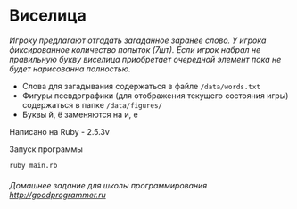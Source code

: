 # Виселица


*Игроку предлагают отгадать загаданное заранее слово. У игрока фиксированное количество попыток (7шт). Если игрок набрал не правильную букву виселица приобретает очередной элемент пока не будет нарисованна полностью.*


* Слова для загадывания содержаться в файле ``` /data/words.txt ```
* Фигуры псевдографики (для отображения текущего состояния игры) содержаться в папке ``` /data/figures/ ```
* Буквы й, ё заменяются на и, е


Написано на Ruby - 2.5.3v


Запуск программы
```
ruby main.rb
```


###### Домашнее задание для школы программирования http://goodprogrammer.ru
